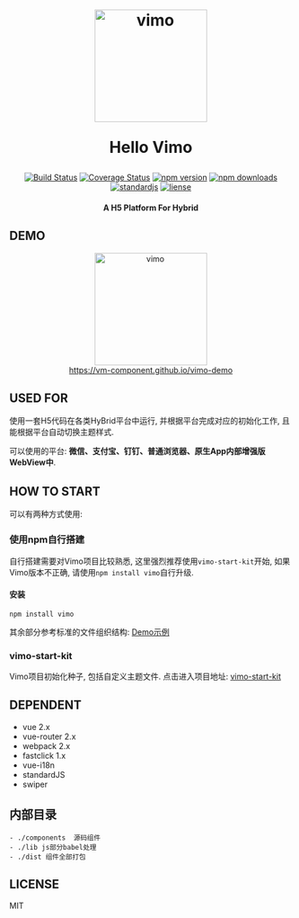 <h1 align="center"><p align="center"><img src="https://github.com/vm-component/Vimo/blob/master/examples/static/img/vimo.png?raw=true" alt="vimo" width="200"></p><p align="center">Hello Vimo</p></h1>

<p align="center"><a href="https://www.travis-ci.org/vm-component/vimo"><img src="https://www.travis-ci.org/vm-component/vimo.svg?branch=master" alt="Build Status"></a> <a href='https://coveralls.io/github/vm-component/vimo?branch=master'><img src='https://img.shields.io/coveralls/vm-component/vimo.svg?branch=master' alt='Coverage Status' /></a> <a href="https://www.npmjs.com/package/vimo"><img src="https://img.shields.io/npm/v/vimo.svg" alt="npm version"></a> <a href="https://www.npmjs.com/package/vimo"><img src="https://img.shields.io/npm/dm/vimo.svg" alt="npm downloads"></a> <a href="https://standardjs.com"><img src="https://img.shields.io/badge/code_style-standard-brightgreen.svg" alt="standardjs"></a> <a href="#"><img src="https://img.shields.io/github/license/vm-component/Vimo.svg" alt="liense"></a> </p>

<h4 align="center"><p align="center">A H5 Platform For Hybrid</p></h4>


## DEMO

<p align="center"><img src="https://github.com/vm-component/Vimo/blob/master/examples/static/img/vimo_qrcode.png?raw=true" alt="vimo" width="200"><br><a align="center" href="https://vm-component.github.io/vimo-demo">https://vm-component.github.io/vimo-demo</a></p>

## USED FOR

使用一套H5代码在各类HyBrid平台中运行, 并根据平台完成对应的初始化工作, 且能根据平台自动切换主题样式.

可以使用的平台:  **微信、支付宝、钉钉、普通浏览器、原生App内部增强版WebView中**.

## HOW TO START

可以有两种方式使用:


### 使用npm自行搭建

自行搭建需要对Vimo项目比较熟悉, 这里强烈推荐使用`vimo-start-kit`开始, 如果Vimo版本不正确, 请使用`npm install vimo`自行升级.

#### 安装

```
npm install vimo

```

其余部分参考标准的文件组织结构: [Demo示例](https://github.com/vm-component/vimo-start-kit/tree/master/src)


### vimo-start-kit

Vimo项目初始化种子, 包括自定义主题文件. 点击进入项目地址: [vimo-start-kit](https://github.com/vm-component/vimo-start-kit)


## DEPENDENT

- vue 2.x
- vue-router 2.x
- webpack 2.x
- fastclick 1.x
- vue-i18n
- standardJS
- swiper

## 内部目录


```
- ./components  源码组件
- ./lib js部分babel处理
- ./dist 组件全部打包
```

## LICENSE

MIT

